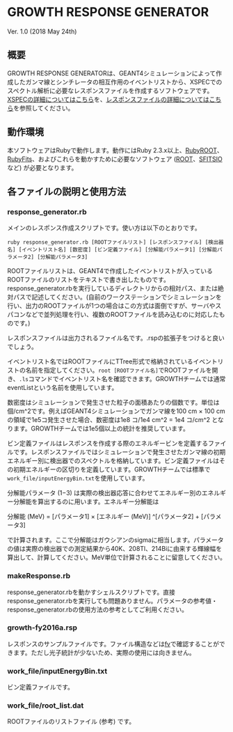 # GROWTH RESPONSE GENERATOR
Ver. 1.0 (2018 May 24th)

## 概要
GROWTH RESPONSE GENERATORは、GEANT4シミュレーションによって作成したガンマ線とシンチレータの相互作用のイベントリストから、XSPECでのスペクトル解析に必要なレスポンスファイルを作成するソフトウェアです。[XSPECの詳細についてはこちら](https://heasarc.gsfc.nasa.gov/xanadu/xspec/)を、[レスポンスファイルの詳細についてはこちら](https://heasarc.gsfc.nasa.gov/docs/xanadu/xspec/fits/fitsfiles.html)を参照してください。

## 動作環境
本ソフトウェアはRubyで動作します。動作にはRuby 2.3.x以上、[RubyROOT](https://github.com/odakahirokazu/RubyROOT)、[RubyFits](https://github.com/yuasatakayuki/RubyFits)、およびこれらを動かすために必要なソフトウェア ([ROOT](https://root.cern.ch/)、[SFITSIO](https://www.ir.isas.jaxa.jp/~cyamauch/sli/index.ni.html)など) が必要となります。

## 各ファイルの説明と使用方法
### response_generator.rb
メインのレスポンス作成スクリプトです。使い方は以下のとおりです。

`ruby response_generator.rb [ROOTファイルリスト] [レスポンスファイル] [検出器名] [イベントリスト名] [数密度] [ビン定義ファイル] [分解能パラメータ1] [分解能パラメータ2] [分解能パラメータ3]`

ROOTファイルリストは、GEANT4で作成したイベントリストが入っているROOTファイルのリストをテキストで書き出したものです。response_generator.rbを実行しているディレクトリからの相対パス、または絶対パスで記述してください。(自前のワークステーションでシミュレーションを行い、出力のROOTファイルが1つの場合はこの方式は面倒ですが、サーバやスパコンなどで並列処理を行い、複数のROOTファイルを読み込むのに対応したものです。)

レスポンスファイルは出力されるファイル名です。.rspの拡張子をつけると良いでしょう。

イベントリスト名ではROOTファイルにTTree形式で格納されているイベントリストの名前を指定してください。`root [ROOTファイル名]`でROOTファイルを開き、`.ls`コマンドでイベントリスト名を確認できます。GROWTHチームでは通常eventListという名前を使用しています。

数密度はシミュレーションで発生させた粒子の面積あたりの個数です。単位は個/cm^2です。例えばGEANT4シミュレーションでガンマ線を100 cm × 100 cmの領域で1e5コ発生させた場合、数密度は1e8 コ/1e4 cm^2 = 1e4 コ/cm^2 となります。GROWTHチームでは1e5個以上の統計を推奨しています。

ビン定義ファイルはレスポンスを作成する際のエネルギービンを定義するファイルです。レスポンスファイルではシミュレーションで発生させたガンマ線の初期エネルギー別に検出器でのスペクトルを格納しています。ビン定義ファイルはその初期エネルギーの区切りを定義しています。GROWTHチームでは標準で`work_file/inputEnergyBin.txt`を使用しています。

分解能パラメータ (1−3) は実際の検出器応答に合わせてエネルギー別のエネルギー分解能を算出するのに用います。エネルギー分解能は

分解能 (MeV) = [パラメータ1] × [エネルギー (MeV)] ^[パラメータ2] + [パラメータ3]

で計算されます。ここで分解能はガウシアンのsigmaに相当します。パラメータの値は実際の検出器での測定結果から40K、208Tl、214Biに由来する輝線幅を算出して、計算してください。MeV単位で計算されることに留意してください。

### makeResponse.rb
response_generator.rbを動かすシェルスクリプトです。直接response_generator.rbを実行しても問題ありません。パラメータの参考値・response_generator.rbの使用方法の参考としてご利用ください。

### growth-fy2016a.rsp
レスポンスのサンプルファイルです。ファイル構造などは[fv](https://heasarc.gsfc.nasa.gov/ftools/fv/)で確認することができます。ただし光子統計が少ないため、実際の使用には向きません。

### work_file/inputEnergyBin.txt
ビン定義ファイルです。

### work_file/root_list.dat
ROOTファイルのリストファイル (参考) です。
